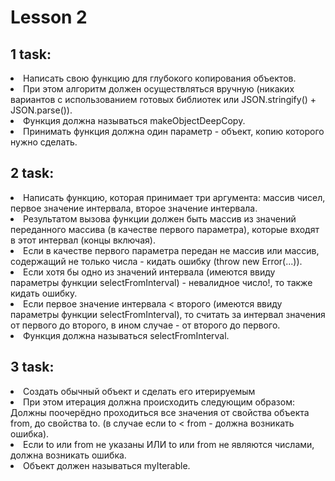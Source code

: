 # Lesson 2

## 1 task:
<li> Написать свою функцию для глубокого копирования объектов.
<li> При этом алгоритм должен осуществляться вручную (никаких вариантов с использованием готовых библиотек или JSON.stringify() + JSON.parse()).
<li> Функция должна называться makeObjectDeepCopy.
<li> Принимать функция должна один параметр - объект, копию которого нужно сделать.

## 2 task:
<li> Написать функцию, которая принимает три аргумента: массив чисел, первое значение интервала, второе значение интервала.
<li> Результатом вызова функции должен быть массив из значений переданного массива (в качестве первого параметра), которые входят в этот интервал (концы включая).
<li> Если в качестве первого параметра передан не массив или массив, содержащий не только числа - кидать ошибку (throw new Error(...)).
<li>  Если хотя бы одно из значений интервала (имеются ввиду параметры функции selectFromInterval) - невалидное число!, то также кидать ошибку.
<li>  Если первое значение интервала < второго (имеются ввиду параметры функции selectFromInterval), то считать за интервал значения от первого до второго, в ином случае - от второго до первого.
<li>  Функция должна называться selectFromInterval.

## 3 task:
<li> Создать обычный объект и сделать его итерируемым
<li> При этом итерация должна происходить следующим образом: Должны поочерёдно проходиться все значения от свойства объекта from, до свойства to. (в случае если to < from - должна возникать ошибка).
<li> Если to или from не указаны ИЛИ to или from не являются числами, должна возникать ошибка.
<li> Объект должен называться myIterable.